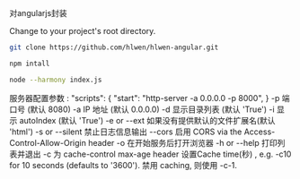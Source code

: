 对angularjs封装


Change to your project's root directory.

```bash
git clone https://github.com/hlwen/hlwen-angular.git

npm intall 

node --harmony index.js
```



服务器配置参数 :
 "scripts": {
     "start": "http-server -a 0.0.0.0 -p 8000",
 }
-p 端口号 (默认 8080)
-a IP 地址 (默认 0.0.0.0)
-d 显示目录列表 (默认 'True')
-i 显示 autoIndex (默认 'True')
-e or --ext 如果没有提供默认的文件扩展名(默认 'html')
-s or --silent 禁止日志信息输出
--cors 启用 CORS via the Access-Control-Allow-Origin header
-o 在开始服务后打开浏览器
-h or --help 打印列表并退出
-c 为 cache-control max-age header 设置Cache time(秒) , e.g. -c10 for 10 seconds (defaults to '3600'). 禁用 caching, 则使用 -c-1.
